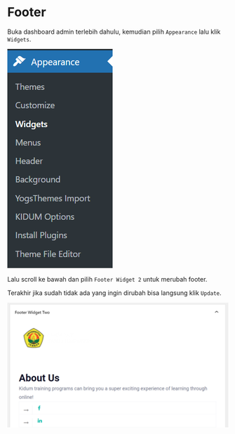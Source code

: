 # Footer

Buka dashboard admin terlebih dahulu, kemudian pilih `Appearance` lalu klik `Widgets`.

![Footer 1](_images/footer/footer-1.png "Footer 1")

Lalu scroll ke bawah dan pilih `Footer Widget 2` untuk merubah footer.

Terakhir jika sudah tidak ada yang ingin dirubah bisa langsung klik `Update`.

![Footer 2](_images/footer/footer-2.png "Footer 2")
